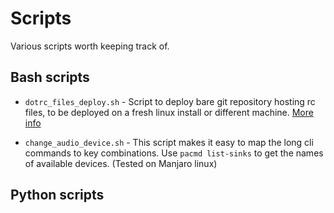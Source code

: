 # Scripts
Various scripts worth keeping track of.

## Bash scripts

* `dotrc_files_deploy.sh` - Script to deploy bare git repository
hosting rc files, to be deployed on a fresh linux install or different machine.
[More info](https://developer.atlassian.com/blog/2016/02/best-way-to-store-dotfiles-git-bare-repo/)

* `change_audio_device.sh` - This script makes it easy to map the long cli
  commands to key combinations. Use `pacmd list-sinks` to get the names of
  available devices. (Tested on Manjaro linux)

## Python scripts

